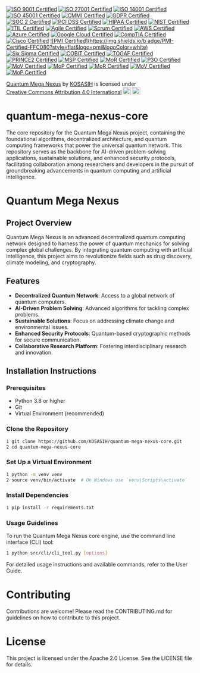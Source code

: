 [![ISO 9001 Certified](https://img.shields.io/badge/ISO%209001-Certified-0072B8?style=flat&logo=iso&logoColor=white)](https://www.iso.org/iso-9001-quality-management.html)
[![ISO 27001 Certified](https://img.shields.io/badge/ISO%2027001-Certified-FF5722?style=flat&logo=iso&logoColor=white)](https://www.iso.org/iso-27001-information-security.html)
[![ISO 14001 Certified](https://img.shields.io/badge/ISO%2014001-Certified-4CAF50?style=flat&logo=iso&logoColor=white)](https://www.iso.org/iso-14001-environmental-management.html)
[![ISO 45001 Certified](https://img.shields.io/badge/ISO%2045001-Certified-FFC107?style=flat&logo=iso&logoColor=white)](https://www.iso.org/iso-45001-occupational-health-and-safety.html)
[![CMMI Certified](https://img.shields.io/badge/CMMI-Certified-673AB7?style=flat&logo=cmmi&logoColor=white)](https://cmmiinstitute.com/)
[![GDPR Certified](https://img.shields.io/badge/GDPR-Certified-2196F3?style=flat&logo=gdpr&logoColor=white)](https://gdpr.eu/)
[![SOC 2 Certified](https://img.shields.io/badge/SOC%202-Certified-FF9800?style=flat&logo=soc&logoColor=white)](https://www.aicpa.org/soc)
[![PCI DSS Certified](https://img.shields.io/badge/PCI%20DSS-Certified-9C27B0?style=flat&logo=pci&logoColor=white)](https://www.pcisecuritystandards.org/)
[![HIPAA Certified](https://img.shields.io/badge/HIPAA-Certified-3F51B5?style=flat&logo=hipaa&logoColor=white)](https://www.hhs.gov/hipaa/index.html)
[![NIST Certified](https://img.shields.io/badge/NIST-Certified-00BCD4?style=flat&logo=nist&logoColor=white)](https://www.nist.gov/)
[![ITIL Certified](https://img.shields.io/badge/ITIL-Certified-8BC34A?style=flat&logo=itil&logoColor=white)](https://www.axelos.com/best-practice-solutions/itil)
[![Agile Certified](https://img.shields.io/badge/Agile-Certified-FFEB3B?style=flat&logo=agile&logoColor=black)](https://www.agilealliance.org/)
[![Scrum Certified](https://img.shields.io/badge/Scrum-Certified-FF4081?style=flat&logo=scrum&logoColor=white)](https://www.scrum.org/)
[![AWS Certified](https://img.shields.io/badge/AWS-Certified-FF9900?style=flat&logo=amazonaws&logoColor=white)](https://aws.amazon.com/certification/)
[![Azure Certified](https://img.shields.io/badge/Azure-Certified-0089D6?style=flat&logo=microsoftazure&logoColor=white)](https://azure.microsoft.com/en-us/certifications/)
[![Google Cloud Certified](https://img.shields.io/badge/Google%20Cloud-Certified-4285F4?style=flat&logo=googlecloud&logoColor=white)](https://cloud.google.com/certification/)
[![CompTIA Certified](https://img.shields.io/badge/CompTIA-Certified-FFB300?style=flat&logo=comptia&logoColor=white)](https://www.comptia.org/)
[![Cisco Certified](https://img.shields.io/badge/Cisco-Certified-1BA0E2?style=flat&logo=cisco&logoColor=white)](https://www.cisco.com/c/en/us/training-events/training-certifications/certifications.html)
[![PMI Certified](https://img.shields.io/b adge/PMI-Certified-FFC080?style=flat&logo=pmi&logoColor=white)](https://www.pmi.org/certification)
[![Six Sigma Certified](https://img.shields.io/badge/Six%20Sigma-Certified-FF69B4?style=flat&logo=sixsigma&logoColor=white)](https://www.sixsigma.com/)
[![COBIT Certified](https://img.shields.io/badge/COBIT-Certified-4CAF50?style=flat&logo=cobit&logoColor=white)](https://www.isaca.org/cobit)
[![TOGAF Certified](https://img.shields.io/badge/TOGAF-Certified-2196F3?style=flat&logo=togaf&logoColor=white)](https://www.opengroup.org/togaf)
[![PRINCE2 Certified](https://img.shields.io/badge/PRINCE2-Certified-8BC34A?style=flat&logo=prince2&logoColor=white)](https://www.axelos.com/best-practice-solutions/prince2)
[![MSP Certified](https://img.shields.io/badge/MSP-Certified-FF9800?style=flat&logo=msp&logoColor=white)](https://www.axelos.com/best-practice-solutions/msp)
[![MoR Certified](https://img.shields.io/badge/MoR-Certified-FFC107?style=flat&logo=mor&logoColor=white)](https://www.axelos.com/best-practice-solutions/mor)
[![P3O Certified](https://img.shields.io/badge/P3O-Certified-2196F3?style=flat&logo=p3o&logoColor=white)](https://www.axelos.com/best-practice-solutions/p3o)
[![MoV Certified](https://img.shields.io/badge/MoV-Certified-8BC34A?style=flat&logo=mov&logoColor=white)](https://www.axelos.com/best-practice-solutions/mov)
[![MoP Certified](https://img.shields.io/badge/MoP-Certified-FF9800?style=flat&logo=mop&logoColor=white)](https://www.axelos.com/best-practice-solutions/mop)
[![MoR Certified](https://img.shields.io/badge/MoR-Certified-FFC107?style=flat&logo=mor&logoColor=white)](https://www.axelos.com/best-practice-solutions/mor)
[![MoV Certified](https://img.shields.io/badge/MoV-Certified-2196F3?style=flat&logo=mov&logoColor=white)](https://www.axelos.com/best-practice-solutions/mov)
[![MoP Certified](https://img.shields.io/badge/MoP-Certified-8BC34A?style=flat&logo=mop&logoColor=white)](https://www.axelos.com/best-practice-solutions/mop)

<p xmlns:cc="http://creativecommons.org/ns#" xmlns:dct="http://purl.org/dc/terms/"><a property="dct:title" rel="cc:attributionURL" href="https://github.com/KOSASIH/quantum-mega-nexus-core">Quantum Mega Nexus</a> by <a rel="cc:attributionURL dct:creator" property="cc:attributionName" href="https://www.linkedin.com/in/kosasih-81b46b5a">KOSASIH</a> is licensed under <a href="https://creativecommons.org/licenses/by/4.0/?ref=chooser-v1" target="_blank" rel="license noopener noreferrer" style="display:inline-block;">Creative Commons Attribution 4.0 International<img style="height:22px!important;margin-left:3px;vertical-align:text-bottom;" src="https://mirrors.creativecommons.org/presskit/icons/cc.svg?ref=chooser-v1" alt=""><img style="height:22px!important;margin-left:3px;vertical-align:text-bottom;" src="https://mirrors.creativecommons.org/presskit/icons/by.svg?ref=chooser-v1" alt=""></a></p>

# quantum-mega-nexus-core
The core repository for the Quantum Mega Nexus project, containing the foundational algorithms, decentralized architecture, and quantum computing frameworks that power the universal quantum network. This repository serves as the backbone for AI-driven problem-solving applications, sustainable solutions, and enhanced security protocols, facilitating collaboration among researchers and developers in the pursuit of groundbreaking advancements in quantum computing and artificial intelligence.

# Quantum Mega Nexus

## Project Overview
Quantum Mega Nexus is an advanced decentralized quantum computing network designed to harness the power of quantum mechanics for solving complex global challenges. By integrating quantum computing with artificial intelligence, this project aims to revolutionize fields such as drug discovery, climate modeling, and cryptography.

## Features
- **Decentralized Quantum Network**: Access to a global network of quantum computers.
- **AI-Driven Problem Solving**: Advanced algorithms for tackling complex problems.
- **Sustainable Solutions**: Focus on addressing climate change and environmental issues.
- **Enhanced Security Protocols**: Quantum-based cryptographic methods for secure communication.
- **Collaborative Research Platform**: Fostering interdisciplinary research and innovation.

## Installation Instructions

### Prerequisites
- Python 3.8 or higher
- Git
- Virtual Environment (recommended)

### Clone the Repository

```bash
1 git clone https://github.com/KOSASIH/quantum-mega-nexus-core.git
2 cd quantum-mega-nexus-core
```

### Set Up a Virtual Environment

```bash
1 python -m venv venv
2 source venv/bin/activate  # On Windows use `venv\Scripts\activate`
```

### Install Dependencies

```bash
1 pip install -r requirements.txt
```

### Usage Guidelines
To run the Quantum Mega Nexus core engine, use the command line interface (CLI) tool:

```bash
1 python src/cli/cli_tool.py [options]
```

For detailed usage instructions and available commands, refer to the User Guide.

# Contributing
Contributions are welcome! Please read the CONTRIBUTING.md for guidelines on how to contribute to this project.

# License
This project is licensed under the Apache 2.0 License. See the LICENSE file for details.
